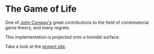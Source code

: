 # The Game of Life
One of [John Conway's][conway] great contributions to the field of combinatorial game theory, and many regrets.

This implementation is projected onto a toroidal surface.

Take a look at the [project site][gh-pages].

[conway]: https://en.wikipedia.org/wiki/John_Horton_Conway
[gh-pages]: https://ItsNickBarry.github.io/game-of-life
